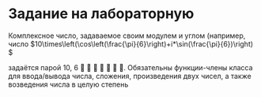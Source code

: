 # Задание на лабораторную
Комплексное число, задаваемое своим модулем и углом (например, число $10\times\left(\cos\left(\frac{\pi}{6}\right)+i*\sin(\frac{\pi}{6})\right) $


задаётся парой 10,
6
  
   . Обязательны функции-члены класса для ввода/вывода числа, сложения,
произведения двух чисел, а также возведения числа в целую степень
